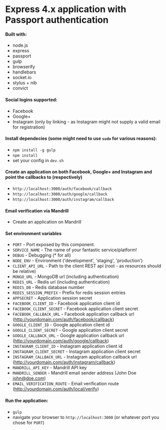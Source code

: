 Express 4.x application with Passport authentication
====================================================

#### Built with:
* node.js
* express
* passport
* gulp
* browserify
* handlebars
* socket.io
* stylus + nib
* convict

#### Social logins supported:
* Facebook
* Google+
* Instagram (only by linking - as Instagram might not supply a valid email for registration)

#### Install dependecies (some might need to use `sudo` for various reasons): ###
* `npm install -g gulp`
* `npm install`
* set your config in `dev.sh`

#### Create an application on both Facebook, Google+ and Instagram and point the callbacks to (respectively)
* `http://localhost:3000/auth/facebook/callback`
* `http://localhost:3000/auth/google/callback`
* `http://localhost:3000/auth/instagram/callback`

#### Email verification via Mandrill
* Create an application on Mandrill

#### Set environment variables
* `PORT` - Port exposed by this component.
* `SERVICE_NAME` - The name of your fantastic service/platform!
* `DEBUG` - Debugging (* for all)
* `NODE_ENV` - Environment ('development', 'staging', 'production')
* `CLIENT_API_URL` - Path to the client REST api (root - as resources should be relative)
* `MONGO_URL` - MongoDB url (including authentication)
* `REDIS_URL` - Redis url (including authentication)
* `REDIS_DB` - Redis database number
* `REDIS_SESSION_PREFIX` - Prefix for redis session entries
* `APPSECRET` - Application session secret
* `FACEBOOK_CLIENT_ID` - Facebook application client id
* `FACEBOOK_CLIENT_SECRET` - Facebook application client secret
* `FACEBOOK_CALLBACK_URL` - Facebook application callback url (http://yourdomain.com/auth/facebook/callback)
* `GOOGLE_CLIENT_ID` - Google application client id
* `GOOGLE_CLIENT_SECRET` - Google application client secret
* `GOOGLE_CALLBACK_URL` - Google application callback url (http://yourdomain.com/auth/google/callback)
* `INSTAGRAM_CLIENT_ID` - Instagram application client id
* `INSTAGRAM_CLIENT_SECRET` - Instagram application client secret
* `INSTAGRAM_CALLBACK_URL` - Instagram application callback url (http://yourdomain.com/auth/instagram/callback)
* `MANDRILL_API_KEY` - Mandrill API key
* `MANDRILL_SENDER` - Mandrill email sender address (John Doe <john@doe.com>)
* `EMAIL_VERIFICATION_ROUTE` - Email verification route (http://yourdomain.com/auth/local/verify)

#### Run the application:
* `gulp`
* navigate your browser to `http://localhost:3000` (or whatever port you chose for `PORT`)
